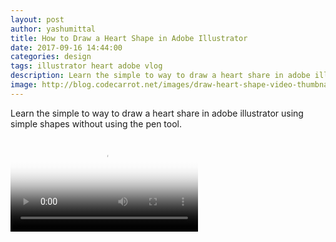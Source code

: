 ```yaml
---
layout: post
author: yashumittal
title: How to Draw a Heart Shape in Adobe Illustrator
date: 2017-09-16 14:44:00
categories: design
tags: illustrator heart adobe vlog
description: Learn the simple to way to draw a heart share in adobe illustrator using simple shapes without using the pen tool.
image: http://blog.codecarrot.net/images/draw-heart-shape-video-thumbnail.jpg
---
```


Learn the simple to way to draw a heart share in adobe illustrator using simple shapes without using the pen tool.

<video poster="http://blog.codecarrot.net/images/draw-heart-shape-video-thumbnail.jpg" controls>
  <source src="https://r11---sn-cvh7kn7l.googlevideo.com/videoplayback?id=e8b6ba4943da6af5&itag=18&source=blogger&mm=31&mn=sn-cvh7kn7l&ms=au&mv=m&pl=24&ei=Pp3HWZL1G8nziAPrgKvoCw&mime=video/mp4&lmt=1506253860328170&mt=1506254028&ip=103.253.148.227&ipbits=0&expire=1506282942&sparams=ip,ipbits,expire,id,itag,source,mm,mn,ms,mv,pl,ei,mime,lmt&signature=620CC932AA8F2CDAF0E9374A0EFA3F81362C8939.98BD5AEF70BA7DF9845455CC6E7734637D1C7F60&key=ck2&cpn=s1WIdHkgqQHdiyRF&c=WEB&cver=1.20170921" type="video/mp4">
</video>
